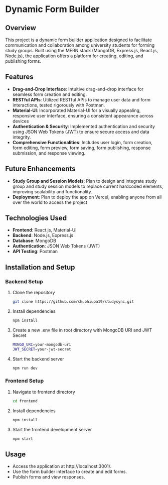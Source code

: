 # Dynamic Form Builder 

## Overview 

This project is a dynamic form builder application designed to facilitate communication and collaboration among university students for forming study groups. Built using the MERN stack (MongoDB, Express.js, React.js, Node.js), the application offers a platform for creating, editing, and publishing forms.

## Features 
- **Drag-and-Drop Interface**: Intuitive drag-and-drop interface for seamless form creation and editing.
- **RESTful APIs**: Utilized RESTful APIs to manage user data and form interactions, tested rigorously with Postman.
- **Material-UI**: Incorporated Material-UI for a visually appealing, responsive user interface, ensuring a consistent appearance across devices
- **Authentication & Security**: Implemented authentication and security using JSON Web Tokens (JWT) to ensure secure access and data integrity.
- **Comprehensive Functionalities**: Includes user login, form creation, form editing, form preview, form saving, form publishing, response submission, and response viewing.

## Future Enhancements

- **Study Group and Session Models**: Plan to design and integrate study group and study session models to replace current hardcoded elements, improving scalability and functionality.
- **Deployment**: Plan to deploy the app on Vercel, enabling anyone from all over the world to access the project

## Technologies Used
- **Frontend**: React.js, Material-UI
- **Backend**: Node.js, Express.js
- **Database**: MongoDB
- **Authentication**: JSON Web Tokens (JWT)
- **API Testing**: Postman

## Installation and Setup

### Backend Setup
1. Clone the repository
   
     ```bash
   git clone https://github.com/shubhiupa19/studysync.git
3. Install dependencies
   
   ```bash
   npm install
4. Create a new .env file in root directory with MongoDB URI and JWT Secret
   
   ```bash
   MONGO_URI=your-mongodb-uri
   JWT_SECRET=your-jwt-secret
5. Start the backend server
   
   ```bash
   npm run dev

### Frontend Setup
1. Navigate to frontend directory
   
   ```bash
   cd frontend
3. Install dependencies
   
   ```bash
   npm install
5. Start the frontend development server
   
   ```bash
   npm start

## Usage
- Access the application at http://localhost:3001/.
- Use the form builder interface to create and edit forms.
- Publish forms and view responses.
